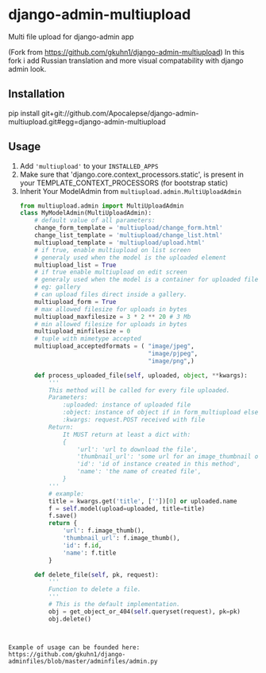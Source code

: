 django-admin-multiupload
========================

Multi file upload for django-admin app

(Fork from https://github.com/gkuhn1/django-admin-multiupload)
In this fork i add Russian translation and more visual compatability with django admin look.

Installation
------------

pip install git+git://github.com/Apocalepse/django-admin-multiupload.git#egg=django-admin-multiupload

Usage
-----

1. Add ``'multiupload'`` to your ``INSTALLED_APPS``
2. Make sure that 'django.core.context_processors.static', is present in your TEMPLATE_CONTEXT_PROCESSORS
(for bootstrap static)
2. Inherit Your ModelAdmin from ``multiupload.admin.MultiUploadAdmin``
    ```python
    from multiupload.admin import MultiUploadAdmin
    class MyModelAdmin(MultiUploadAdmin):
        # default value of all parameters:
        change_form_template = 'multiupload/change_form.html'
        change_list_template = 'multiupload/change_list.html'
        multiupload_template = 'multiupload/upload.html'
        # if true, enable multiupload on list screen
        # generaly used when the model is the uploaded element
        multiupload_list = True
        # if true enable multiupload on edit screen
        # generaly used when the model is a container for uploaded files
        # eg: gallery
        # can upload files direct inside a gallery.
        multiupload_form = True
        # max allowed filesize for uploads in bytes
        multiupload_maxfilesize = 3 * 2 ** 20 # 3 Mb
        # min allowed filesize for uploads in bytes
        multiupload_minfilesize = 0
        # tuple with mimetype accepted
        multiupload_acceptedformats = ( "image/jpeg",
                                        "image/pjpeg",
                                        "image/png",)

        def process_uploaded_file(self, uploaded, object, **kwargs):
            '''
            This method will be called for every file uploaded.
            Parameters:
                :uploaded: instance of uploaded file
                :object: instance of object if in form_multiupload else None
                :kwargs: request.POST received with file
            Return:
                It MUST return at least a dict with:
                {
                    'url': 'url to download the file',
                    'thumbnail_url': 'some url for an image_thumbnail or icon',
                    'id': 'id of instance created in this method',
                    'name': 'the name of created file',
                }
            '''
            # example:
            title = kwargs.get('title', [''])[0] or uploaded.name
            f = self.model(upload=uploaded, title=title)
            f.save()
            return {
                'url': f.image_thumb(),
                'thumbnail_url': f.image_thumb(),
                'id': f.id,
                'name': f.title
            }

        def delete_file(self, pk, request):
            '''
            Function to delete a file.
            '''
            # This is the default implementation.
            obj = get_object_or_404(self.queryset(request), pk=pk)
            obj.delete()

```


Example of usage can be founded here:
https://github.com/gkuhn1/django-adminfiles/blob/master/adminfiles/admin.py





